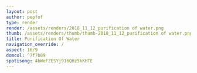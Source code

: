```yaml
---
layout: post
author: pepfof
type: render
render: /assets/renders/2018_11_12_purification of water.png
thumb: /assets/renders/thumb/thumb-2018_11_12_purification of water.png
title: Purification Of Water
navigation_override: /
aspect: 16/9
domcol: ^7f7b89
spotisong: 4bWoFZESYj916QHz5kKHTE
---
```


<!--USER BEGIN 1-->

<!--USER END 1-->

<!--more-->
<!--USER BEGIN 2-->

<!--USER END 2-->

